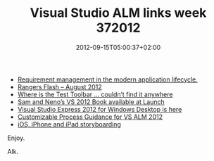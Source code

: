 ﻿---
title: "Visual Studio ALM links week 372012"
description: ""
date: 2012-09-15T05:00:37+02:00
draft: false
tags: [Tfs,Visual Studio ALM]
categories: [Team Foundation Server]
---
- [Requirement management in the modern application lifecycle.](http://blog.hinshelwood.com/requirement-management-in-the-modern-application-lifecycle/)
- [Rangers Flash – August 2012](http://blogs.msdn.com/b/willy-peter_schaub/archive/2012/09/07/rangers-flash-august-2012.aspx)
- [Where is the Test Toolbar … couldn’t find it anywhere](http://blogs.msdn.com/b/visualstudioalm/archive/2012/09/11/visual-studio-2012-where-is-the-test-toolbar-couldn-t-find-it-anywhere.aspx)
- [Sam and Neno’s VS 2012 Book available at Launch](http://blogs.msdn.com/b/bharry/archive/2012/09/11/sam-and-neno-s-vs-2012-book-available-at-launch.aspx)
- [Visual Studio Express 2012 for Windows Desktop is here](http://blogs.msdn.com/b/visualstudio/archive/2012/09/12/visual-studio-express-2012-for-windows-desktop-is-here.aspx)
- [Customizable Process Guidance for VS ALM 2012](http://blogs.msdn.com/b/visualstudioalm/archive/2012/09/11/customizable-process-guidance-for-vs-alm-2012.aspx)
- [iOS, iPhone and iPad storyboarding](http://blogs.msdn.com/b/bharry/archive/2012/09/13/ios-amp-iphone-storyboarding.aspx)

Enjoy.

Alk.
